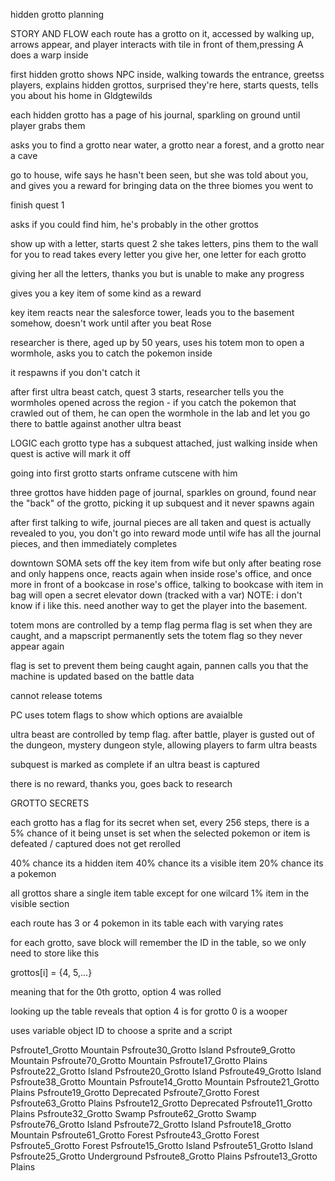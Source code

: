 hidden grotto planning

STORY AND FLOW
each route has a grotto on it, accessed by walking up, arrows appear, and player interacts with tile in front of them,pressing A does a warp inside

first hidden grotto shows NPC inside, walking towards the entrance, greetss players, explains hidden grottos, surprised they're here, starts quests, tells you about his home in Gldgtewilds

each hidden grotto has a page of his journal, sparkling on ground until player grabs them

asks you to find a grotto near water, a grotto near a forest, and a grotto near a cave

go to house, wife says he hasn't been seen, but she was told about you, and gives you a reward for bringing data on the three biomes you went to

finish quest 1

asks if you could find him, he's probably in the other grottos

show up with a letter, starts quest 2
she takes letters, pins them to the wall for you to read
takes every letter you give her, one letter for each grotto

giving her all the letters, thanks you but is unable to make any progress

gives you a key item of some kind as a reward

key item reacts near the salesforce tower, leads you to the basement somehow, doesn't work until after you beat Rose

researcher is there, aged up by 50 years, uses his totem mon to open a wormhole, asks you to catch the pokemon inside

it respawns if you don't catch it

after first ultra beast catch, quest 3 starts, researcher tells you the wormholes opened across the region - if you catch the pokemon that crawled out of them, he can open the wormhole in the lab and let you go there to battle against another ultra beast

LOGIC
each grotto type has a subquest attached, just walking inside when quest is active will mark it off

going into first grotto starts onframe cutscene with him

three grottos have hidden page of journal, sparkles on ground, found near the "back" of the grotto, picking it up subquest and it never spawns again

after first talking to wife, journal pieces are all taken and quest is actually revealed to you, you don't go into reward mode until wife has all the journal pieces, and then immediately completes

downtown SOMA sets off the key item from wife but only after beating rose and only happens once, reacts again when inside rose's office, and once more in front of a bookcase in rose's office, talking to bookcase with item in bag will open a secret elevator down (tracked with a var)
NOTE: i don't know if i like this. need another way to get the player into the basement.

totem mons are controlled by a temp flag
perma flag is set when they are caught, and a mapscript permanently sets the totem flag so they never appear again

 flag is set to prevent them being caught again, pannen calls you that the machine is updated based on the battle data

cannot release totems

PC uses totem flags to show which options are avaialble

ultra beast are controlled by temp flag. after battle, player is gusted out of the dungeon, mystery dungeon style, allowing players to farm ultra beasts

subquest is marked as complete if an ultra beast is captured

there is no reward, thanks you, goes back to research

GROTTO SECRETS

each grotto has a flag for its secret
when set, every 256 steps, there is a 5% chance of it being unset
is set when the selected pokemon or item is defeated / captured
does not get rerolled

40% chance its a hidden item
40% chance its a visible item
20% chance its a pokemon

all grottos share a single item table except for one wilcard 1% item in the visible section

each route has 3 or 4 pokemon in its table each with varying rates

for each grotto, save block will remember the ID in the table, so we only need to store like this

grottos[i] = {4, 5,...}

meaning that for the 0th grotto, option 4 was rolled

looking up the table reveals that option 4 is for grotto 0 is a wooper

uses variable object ID to choose a sprite and a script

Psfroute1_Grotto	Mountain
Psfroute30_Grotto	Island
Psfroute9_Grotto	Mountain
Psfroute70_Grotto	Mountain
Psfroute17_Grotto	Plains
Psfroute22_Grotto	Island
Psfroute20_Grotto	Island
Psfroute49_Grotto	Island
Psfroute38_Grotto	Mountain
Psfroute14_Grotto	Mountain
Psfroute21_Grotto	Plains
Psfroute19_Grotto	Deprecated
Psfroute7_Grotto	Forest
Psfroute63_Grotto	Plains
Psfroute12_Grotto	Deprecated
Psfroute11_Grotto	Plains
Psfroute32_Grotto	Swamp
Psfroute62_Grotto	Swamp
Psfroute76_Grotto	Island
Psfroute72_Grotto	Island
Psfroute18_Grotto	Mountain
Psfroute61_Grotto	Forest
Psfroute43_Grotto	Forest
Psfroute5_Grotto	Forest
Psfroute15_Grotto	Island
Psfroute51_Grotto	Island
Psfroute25_Grotto	Underground
Psfroute8_Grotto	Plains
Psfroute13_Grotto	Plains
